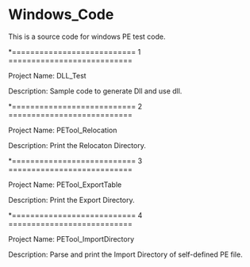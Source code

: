 # Windows_Code

This is a source code for windows PE test code.


*=========================== 1  =========================== 

Project Name: DLL_Test

Description: Sample code to generate Dll and use dll.


*=========================== 2  =========================== 

Project Name: PETool_Relocation

Description: Print the Relocaton Directory.


*=========================== 3  ===========================  

Project Name: PETool_ExportTable

Description: Print the Export Directory.


*=========================== 4  ===========================  

Project Name: PETool_ImportDirectory

Description: Parse and print the Import Directory of self-defined PE file.